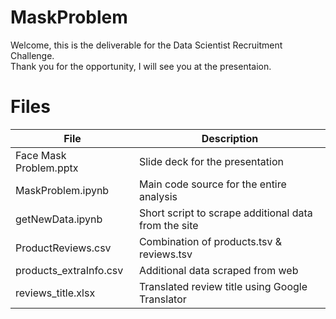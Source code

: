 # MaskProblem  

Welcome, this is the deliverable for the Data Scientist Recruitment Challenge.  
Thank you for the opportunity, I will see you at the presentaion.  

# Files  

File | Description 
-- | -- 
Face Mask Problem.pptx | Slide deck for the presentation  
MaskProblem.ipynb | Main code source for the entire analysis  
getNewData.ipynb | Short script to scrape additional data from the site  
ProductReviews.csv | Combination of products.tsv & reviews.tsv  
products_extraInfo.csv | Additional data scraped from web  
reviews_title.xlsx | Translated review title using Google Translator  

